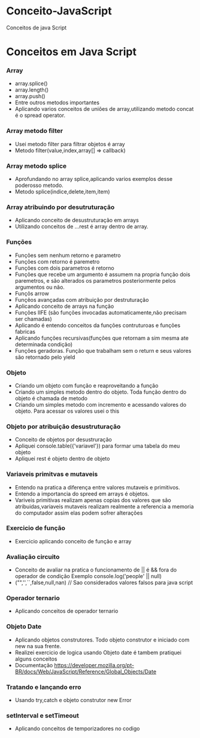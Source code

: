 # Conceito-JavaScript
Conceitos de java Script
# Conceitos em Java Script
### Array 
- array.splice()
- array.length()
- array.push()
- Entre outros metodos importantes
- Aplicando varios conceitos de uniões de array,utilizando metodo concat é o spread operator.

### Array metodo filter
- Usei metodo filter para filtrar objetos é array
- Metodo filter(value,index,array[] => callback)

### Array metodo splice
- Aprofundando no array splice,aplicando varios exemplos desse poderosso metodo.
- Metodo splice(indice,delete,item,item)

### Array  atribuindo por desutruturação
- Aplicando conceito de desustruturação em arrays
- Utilizando conceitos de ...rest é array dentro de array.

### Funções
- Funções sem nenhum retorno e parametro
- Funções com retorno é  paremetro
- Funções com dois parametros é retorno
- Funções que recebe um argumento é assumem na propria função dois paremetros, e são alterados  os parametros posteriormente pelos argumentos ou não.
- Funçõs arrow 
- Funçẽos avançadas com atribuição por destruturação
- Aplicando conceito de arrays  na função
- Funções IIFE (são funções invocadas automaticamente,não precisam ser chamadas)
- Aplicando é entendo conceitos da funções contruturoas e funções fabricas
- Aplicando funções recursivas(funções que retornam a sim mesma ate determinada condição)
- Funções geradoras. Função que trabalham sem o return e seus valores são retornado pelo yield


### Objeto
- Criando um objeto com função e reaproveitando a função
- Criando um simples metodo dentro do objeto. Toda função dentro do objeto é chamada de metodo
- Criando um simples metodo com incremento e acessando valores do objeto. Para acessar os valores usei o this

### Objeto por atribuição desustruturação
- Conceito de objetos por desustruração
- Apliquei console.table({'variavel'})  para formar uma tabela do meu objeto
- Apliquei rest é objeto dentro de objeto

### Variaveis primitvas e mutaveis
- Entendo na pratica a diferença entre valores mutaveis e primitivos.
- Entendo a importancia do spreed em arrays é objetos.
- Variveis primitivas realizam apenas copias dos valores que são atribuidas,variaveis mutaveis realizam realmente a referencia a memoria do computador assim elas podem sofrer alterações 

### Exercicio de função
- Exercicio aplicando conceito de função e array

### Avaliação circuito
- Conceito de avaliar na pratica o funcionamento de || é && fora do operador de condição  Exemplo console.log('people' || null)
- ("",'',``,false,null,nan) // Sao considerados valores falsos para java script

### Operador ternario
- Aplicando conceitos de operador ternario

### Objeto Date
- Aplicando objetos construtores. Todo objeto construtor e iniciado com new na sua frente.
- Realizei exercicio de logica usando Objeto date é tambem pratiquei alguns conceitos 
- Documentação https://developer.mozilla.org/pt-BR/docs/Web/JavaScript/Reference/Global_Objects/Date


### Tratando e lançando erro
- Usando try,catch e objeto construtor new Error

### setInterval e setTimeout
- Aplicando conceitos de temporizadores no codigo



